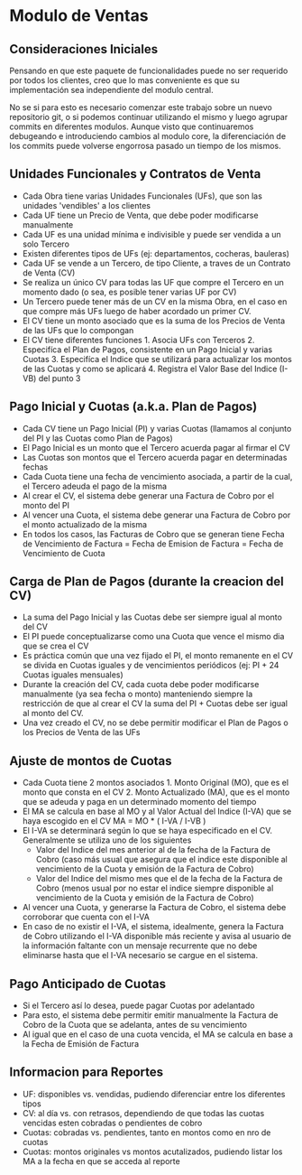 # Modulo de Ventas #


## Consideraciones Iniciales ##

Pensando en que este paquete de funcionalidades puede no ser requerido por
todos los clientes, creo que lo mas conveniente es que su implementación sea
independiente del modulo central.

No se si para esto es necesario comenzar este trabajo sobre un nuevo
repositorio git, o si podemos continuar utilizando el mismo y luego agrupar
commits en diferentes modulos. Aunque visto que continuaremos debugeando e
introduciendo cambios al modulo core, la diferenciación de los commits puede
volverse engorrosa pasado un tiempo de los mismos.

## Unidades Funcionales y Contratos de Venta ##

- Cada Obra tiene varias Unidades Funcionales (UFs), que son las unidades
  'vendibles' a los clientes
- Cada UF tiene un Precio de Venta, que debe poder modificarse manualmente
- Cada UF es una unidad mínima e indivisible y puede ser vendida a un solo
  Tercero
- Existen diferentes tipos de UFs (ej: departamentos, cocheras, bauleras)
- Cada UF se vende a un Tercero, de tipo Cliente, a traves de un Contrato de
  Venta (CV)
- Se realiza un único CV para todas las UF que compre el Tercero en un momento
  dado (o sea, es posible tener varias UF por CV)
- Un Tercero puede tener más de un CV en la misma Obra, en el caso en que
  compre más UFs luego de haber acordado un primer CV.
- El CV tiene un monto asociado que es la suma de los Precios de Venta de las
  UFs que lo compongan
- El CV tiene diferentes funciones 1. Asocia UFs con Terceros 2. Especifíca el
  Plan de Pagos, consistente en un Pago Inicial y varias Cuotas 3. Especifíca
  el Indice que se utilizará para actualizar los montos de las Cuotas y como se
  aplicará 4. Registra el Valor Base del Indice (I-VB) del punto 3


## Pago Inicial y Cuotas (a.k.a. Plan de Pagos) ##

- Cada CV tiene un Pago Inicial (PI) y varias Cuotas (llamamos al conjunto del
  PI y las Cuotas como Plan de Pagos)
- El Pago Inicial es un monto que el Tercero acuerda pagar al firmar el CV
- Las Cuotas son montos que el Tercero acuerda pagar en determinadas fechas
- Cada Cuota tiene una fecha de vencimiento asociada, a partir de la cual, el
  Tercero adeuda el pago de la misma
- Al crear el CV, el sistema debe generar una Factura de Cobro por el monto del
  PI
- Al vencer una Cuota, el sistema debe generar una Factura de Cobro por el
  monto actualizado de la misma
- En todos los casos, las Facturas de Cobro que se generan tiene Fecha de
  Vencimiento de Factura = Fecha de Emision de Factura = Fecha de Vencimiento
  de Cuota


## Carga de Plan de Pagos (durante la creacion del CV) ##

- La suma del Pago Inicial y las Cuotas debe ser siempre igual al monto del CV
- El PI puede conceptualizarse como una Cuota que vence el mismo dia que se
  crea el CV
- Es práctica común que una vez fijado el PI, el monto remanente en el CV se
  divida en Cuotas iguales y de vencimientos periódicos (ej: PI + 24 Cuotas
  iguales mensuales)
- Durante la creación del CV, cada cuota debe poder modificarse manualmente (ya
  sea fecha o monto) manteniendo siempre la restricción de que al crear el CV
  la suma del PI + Cuotas debe ser igual al monto del CV.
- Una vez creado el CV, no se debe permitir modificar el Plan de Pagos o los
  Precios de Venta de las UFs


## Ajuste de montos de Cuotas ##

- Cada Cuota tiene 2 montos asociados 1. Monto Original (MO), que es el monto
  que consta en el CV 2. Monto Actualizado (MA), que es el monto que se adeuda
  y paga en un determinado momento del tiempo
- El MA se calcula en base al MO y al Valor Actual del Indice (I-VA) que se
  haya escogido en el CV MA = MO * ( I-VA / I-VB )
- El I-VA se determinará según lo que se haya especificado en el CV.
  Generalmente se utiliza uno de los siguientes
  - Valor del Indice del mes anterior al de la fecha de la Factura de Cobro
    (caso más usual que asegura que el indice este disponible al vencimiento de
    la Cuota y emisión de la Factura de Cobro)
  - Valor del Indice del mismo mes que el de la fecha de la Factura de Cobro
    (menos usual por no estar el indice siempre disponible al vencimiento de la
    Cuota y emisión de la Factura de Cobro)
- Al vencer una Cuota, y generarse la Factura de Cobro, el sistema debe
  corroborar que cuenta con el I-VA
- En caso de no existir el I-VA, el sistema, idealmente, genera la Factura de
  Cobro utilizando el I-VA disponible más reciente y avisa al usuario de la
  información faltante con un mensaje recurrente que no debe eliminarse hasta que
  el I-VA necesario se cargue en el sistema.


## Pago Anticipado de Cuotas ##

- Si el Tercero así lo desea, puede pagar Cuotas por adelantado
- Para esto, el sistema debe permitir emitir manualmente la Factura de Cobro de
  la Cuota que se adelanta, antes de su vencimiento
- Al igual que en el caso de una cuota vencida, el MA se calcula en base a la
  Fecha de Emisión de Factura


## Informacion para Reportes ##

- UF: disponibles vs. vendidas, pudiendo diferenciar entre los diferentes tipos
- CV: al día vs. con retrasos, dependiendo de que todas las cuotas vencidas
  esten cobradas o pendientes de cobro
- Cuotas: cobradas vs. pendientes, tanto en montos como en nro de cuotas
- Cuotas: montos originales vs montos acutalizados, pudiendo listar los MA a la
  fecha en que se acceda al reporte

